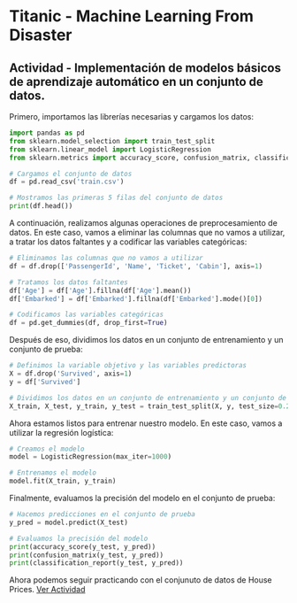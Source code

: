 # Titanic - Machine Learning From Disaster

## Actividad - Implementación de modelos básicos de aprendizaje automático en un conjunto de datos.

Primero, importamos las librerías necesarias y cargamos los datos:

```python
import pandas as pd
from sklearn.model_selection import train_test_split
from sklearn.linear_model import LogisticRegression
from sklearn.metrics import accuracy_score, confusion_matrix, classification_report

# Cargamos el conjunto de datos
df = pd.read_csv('train.csv')

# Mostramos las primeras 5 filas del conjunto de datos
print(df.head())
```

A continuación, realizamos algunas operaciones de preprocesamiento de datos. En este caso, vamos a eliminar las columnas que no vamos a utilizar, a tratar los datos faltantes y a codificar las variables categóricas:

```python
# Eliminamos las columnas que no vamos a utilizar
df = df.drop(['PassengerId', 'Name', 'Ticket', 'Cabin'], axis=1)

# Tratamos los datos faltantes
df['Age'] = df['Age'].fillna(df['Age'].mean())
df['Embarked'] = df['Embarked'].fillna(df['Embarked'].mode()[0])

# Codificamos las variables categóricas
df = pd.get_dummies(df, drop_first=True)
```

Después de eso, dividimos los datos en un conjunto de entrenamiento y un conjunto de prueba:

```python
# Definimos la variable objetivo y las variables predictoras
X = df.drop('Survived', axis=1)
y = df['Survived']

# Dividimos los datos en un conjunto de entrenamiento y un conjunto de prueba
X_train, X_test, y_train, y_test = train_test_split(X, y, test_size=0.2, random_state=42)
```

Ahora estamos listos para entrenar nuestro modelo. En este caso, vamos a utilizar la regresión logística:

```python
# Creamos el modelo
model = LogisticRegression(max_iter=1000)

# Entrenamos el modelo
model.fit(X_train, y_train)
```

Finalmente, evaluamos la precisión del modelo en el conjunto de prueba:

```python
# Hacemos predicciones en el conjunto de prueba
y_pred = model.predict(X_test)

# Evaluamos la precisión del modelo
print(accuracy_score(y_test, y_pred))
print(confusion_matrix(y_test, y_pred))
print(classification_report(y_test, y_pred))
```

Ahora podemos seguir practicando con el conjunuto de datos de House Prices.
[Ver Actividad](https://github.com/apholdings/Ciencia_de_Datos_con_Python/blob/main/8%29%20Pandas%20Avanzado/House%20Prices%20-%20Advanced%20Regression%20Techniques/README.md)